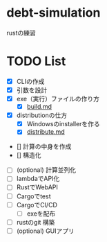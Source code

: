# debt-simulation
rustの練習

# TODO List

- [x] CLIの作成
- [x] 引数を設計
- [x] exe（実行）ファイルの作り方
  - [x] [build.md](doc/build.md)
- [x] distributionの仕方
  - [x] Windowsのinstallerを作る
  - [x] [distribute.md](doc/distribute.md)
- [] 計算の中身を作成
- [] 構造化
- [ ] (optional) 計算並列化
- [ ] lambdaでAPI化
- [ ] RustでWebAPI
- [ ] Cargoでtest
- [ ] CargoでCI/CD
  - [ ] exeを配布
- [ ] rustのgit 構築
- [ ] (optional) GUIアプリ
